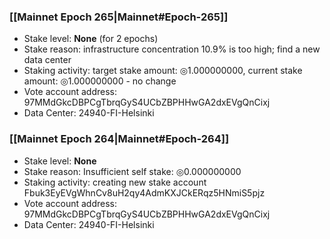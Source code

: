 ### [[Mainnet Epoch 265|Mainnet#Epoch-265]]
* Stake level: **None** (for 2 epochs)
* Stake reason: infrastructure concentration 10.9% is too high; find a new data center
* Staking activity: target stake amount: ◎1.000000000, current stake amount: ◎1.000000000 - no change
* Vote account address: 97MMdGkcDBPCgTbrqGyS4UCbZBPHHwGA2dxEVgQnCixj
* Data Center: 24940-FI-Helsinki
### [[Mainnet Epoch 264|Mainnet#Epoch-264]]
* Stake level: **None**
* Stake reason: Insufficient self stake: ◎0.000000000
* Staking activity: creating new stake account Fbuk3EyEVgWhnCv8uH2qy4AdmKXJCkERqz5HNmiS5pjz
* Vote account address: 97MMdGkcDBPCgTbrqGyS4UCbZBPHHwGA2dxEVgQnCixj
* Data Center: 24940-FI-Helsinki